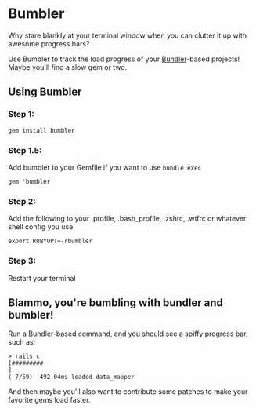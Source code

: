 # Bumbler
Why stare blankly at your terminal window when you can clutter it up with awesome progress bars?

Use Bumbler to track the load progress of your [Bundler](http://gembundler.com/)-based projects!  Maybe you'll find a slow gem or two.


## Using Bumbler
### Step 1:

    gem install bumbler

### Step 1.5:
Add bumbler to your Gemfile if you want to use `bundle exec`

    gem 'bumbler'

### Step 2:
Add the following to your .profile, .bash_profile, .zshrc, .wtfrc or whatever shell config you use

    export RUBYOPT=-rbumbler

### Step 3:
Restart your terminal


## Blammo, you're bumbling with bundler and bumbler!
Run a Bundler-based command, and you should see a spiffy progress bar, such as:

    > rails c
    [#########                                                                     ]
    ( 7/59)  492.04ms loaded data_mapper 

And then maybe you'll also want to contribute some patches to make your favorite gems load faster.
